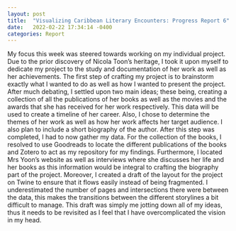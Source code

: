 ```yaml
---
layout: post
title:  "Visualizing Caribbean Literary Encounters: Progress Report 6"
date:   2022-02-22 17:34:14 -0400
categories: Report
---
```

My focus this week was steered towards working on my individual project. Due to the prior discovery of Nicola Toon’s heritage, I took it upon myself to dedicate my project to the study and documentation of her work as well as her achievements. The first step of crafting my project is to brainstorm exactly what I wanted to do as well as how I wanted to present the project. After much debating, I settled upon two main ideas; these being, creating a collection of all the publications of her books as well as the movies and the awards that she has received for her work respectively. This data will be used to create a timeline of her career. Also, I chose to determine the themes of her work as well as how her work affects her target audience. I also plan to include a short biography of the author. After this step was completed, I had to now gather my data. For the collection of the books, I resolved to use Goodreads to locate the different publications of the books and Zotero to act as my repository for my findings. Furthermore, I located Mrs Yoon’s website as well as interviews where she discusses her life and her books as this information would be integral to crafting the biography part of the project. Moreover, I created a draft of the layout for the project on Twine to ensure that it flows easily instead of being fragmented. I underestimated the number of pages and intersections there were between the data, this makes the transitions between the different storylines a bit difficult to manage. This draft was simply me jotting down all of my ideas, thus it needs to be revisited as I feel that I have overcomplicated the vision in my head.
